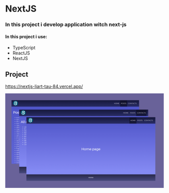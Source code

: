 #  NextJS

### In this project i develop application witch next-js
#### In this project i use:
+ TypeScript
+ ReactJS
+ NextJS

## Project
https://nextjs-liart-tau-84.vercel.app/

![NextJS-App-preview](preview.png)